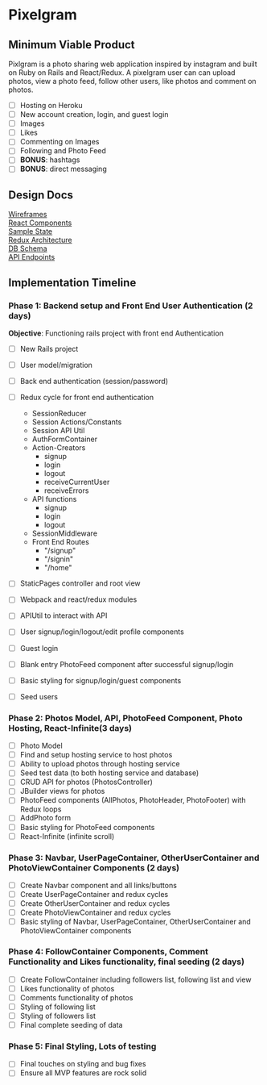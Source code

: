 # Pixelgram

## Minimum Viable Product

Pixlgram is a photo sharing web application inspired by instagram and built on Ruby on Rails and React/Redux. A pixelgram user can can upload photos, view a photo feed, follow other users, like photos and comment on photos.

- [ ] Hosting on Heroku
- [ ] New account creation, login, and guest login
- [ ] Images
- [ ] Likes
- [ ] Commenting on Images
- [ ] Following and Photo Feed
- [ ] **BONUS**: hashtags
- [ ] **BONUS**: direct messaging

## Design Docs
[Wireframes](./wireframes)  
[React Components](./component-heirarchy.md)  
[Sample State](./sample-state.md)  
[Redux Architecture](./redux-structure.md)  
[DB Schema](./schema.md)  
[API Endpoints](./api-endpoints.md)  

## Implementation Timeline

### Phase 1: Backend setup and Front End User Authentication (2 days)

**Objective**: Functioning rails project with front end Authentication
- [ ] New Rails project
- [ ] User model/migration
- [ ] Back end authentication (session/password)

- [ ] Redux cycle for front end authentication
  - SessionReducer
  - Session Actions/Constants
  - Session API Util
  - AuthFormContainer
  - Action-Creators
    - signup
    - login
    - logout
    - receiveCurrentUser
    - receiveErrors
  - API functions
    - signup
    - login
    - logout
  - SessionMiddleware
  - Front End Routes
    - "/signup"
    - "/signin"
    - "/home"

- [ ] StaticPages controller and root view
- [ ] Webpack and react/redux modules
- [ ] APIUtil to interact with API
- [ ] User signup/login/logout/edit profile components
- [ ] Guest login
- [ ] Blank entry PhotoFeed component after successful signup/login
- [ ] Basic styling for signup/login/guest components
- [ ] Seed users

### Phase 2: Photos Model, API, PhotoFeed Component, Photo Hosting, React-Infinite(3 days)
- [ ] Photo Model
- [ ] Find and setup hosting service to host photos
- [ ] Ability to upload photos through hosting service
- [ ] Seed test data (to both hosting service and database)
- [ ] CRUD API for photos (PhotosController)
- [ ] JBuilder views for photos
- [ ] PhotoFeed components (AllPhotos, PhotoHeader, PhotoFooter) with Redux loops
- [ ] AddPhoto form
- [ ] Basic styling for PhotoFeed components
- [ ] React-Infinite (infinite scroll)

### Phase 3: Navbar, UserPageContainer, OtherUserContainer and PhotoViewContainer Components (2 days)
- [ ] Create Navbar component and all links/buttons
- [ ] Create UserPageContainer and redux cycles
- [ ] Create OtherUserContainer and redux cycles
- [ ] Create PhotoViewContainer and redux cycles
- [ ] Basic styling of Navbar, UserPageContainer, OtherUserContainer and PhotoViewContainer components

### Phase 4: FollowContainer Components, Comment Functionality and Likes functionality, final seeding (2 days)
- [ ] Create FollowContainer including followers list, following list and view
- [ ] Likes functionality of photos
- [ ] Comments functionality of photos
- [ ] Styling of following list
- [ ] Styling of followers list
- [ ] Final complete seeding of data

### Phase 5: Final Styling, Lots of testing
- [ ] Final touches on styling and bug fixes
- [ ] Ensure all MVP features are rock solid
